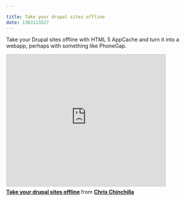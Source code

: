 ```yaml
---

title: Take your drupal sites offline
date: 1363113527
---
```



Take your Drupal sites offline with HTML 5 AppCache and turn it into a webapp, perhaps with something like PhoneGap.

<iframe allowfullscreen="" frameborder="0" height="356" marginheight="0" marginwidth="0" mozallowfullscreen="" scrolling="no" src="https://www.slideshare.net/slideshow/embed_code/17141240" style="border:1px solid #CCC;border-width:1px 1px 0;margin-bottom:5px" webkitallowfullscreen="" width="427"></iframe><div style="margin-bottom:5px"><strong><a href="https://www.slideshare.net/chrischinchilla/take-your-drupal-sites-offline" target="_blank" title="Take your drupal sites offline">Take your drupal sites offline</a> </strong> from <strong><a href="https://www.slideshare.net/chrischinchilla" target="_blank">Chris Chinchilla</a></strong></div>
